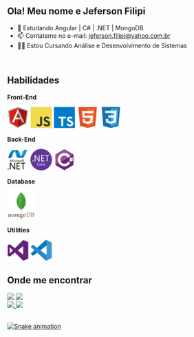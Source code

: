 ## Ola! Meu nome e Jeferson Filipi 

- 🌱 Estudando Angular | C# | .NET | MongoDB
- 📫 Contateme no e-mail: jeferson.filipi@yahoo.com.br
- 🧑‍💻 Estou Cursando Análise e Desenvolvimento de Sistemas

<br>
  
  ## Habilidades

**Front-End**

<code><img height="50" src="https://github.com/devicons/devicon/blob/master/icons/angularjs/angularjs-original.svg"></code>
<code><img height="50" src="https://github.com/devicons/devicon/blob/master/icons/javascript/javascript-original.svg"></code>
<code><img height="50" src="https://github.com/devicons/devicon/blob/master/icons/typescript/typescript-original.svg"></code>
<code><img height="50" src="https://raw.githubusercontent.com/devicons/devicon/master/icons/html5/html5-original.svg"></code>
<code><img height="50" src="https://raw.githubusercontent.com/devicons/devicon/master/icons/css3/css3-original.svg"></code>


**Back-End**

<code><img height="50" src="https://github.com/devicons/devicon/blob/master/icons/dot-net/dot-net-original-wordmark.svg"></code>
<code><img height="50" src="https://github.com/devicons/devicon/blob/master/icons/dotnetcore/dotnetcore-original.svg"></code>
<code><img height="50" src="https://github.com/devicons/devicon/blob/master/icons/csharp/csharp-original.svg"></code>


**Database**

<code><img height="65" src="https://github.com/devicons/devicon/blob/master/icons/mongodb/mongodb-original-wordmark.svg"></code>

  
 **Utilities**

<code><img height="50" src="https://github.com/devicons/devicon/blob/master/icons/visualstudio/visualstudio-plain.svg"/></code>
<code><img height="50" src="https://github.com/devicons/devicon/blob/master/icons/vscode/vscode-original.svg" /></code>


  ## Onde me encontrar
 
<div> 
  <a href="https://www.instagram.com/jefersonfilipi" target="_blank"><img src="https://img.shields.io/badge/-Instagram-%23E4405F?style=for-the-badge&logo=instagram&logoColor=white" target="_blank"></a>
 	<a href="https://www.linkedin.com/in/jeferson-filipi" target="_blank"><img src="https://img.shields.io/badge/-LinkedIn-%230077B5?style=for-the-badge&logo=linkedin&logoColor=white" target="_blank"></a> 
  
  <br/>
  
 <div>
  <a href="https://github.com/Jefersonjf">
  <img height="180em" src="https://github-readme-stats.vercel.app/api?username=Jefersonjf&show_icons=true&theme=dark&include_all_commits=true&count_private=true"/>
  <img height="180em" src="https://github-readme-stats.vercel.app/api/top-langs/?username=Jefersonjf&layout=compact&langs_count=7&theme=dark"/>
</div>

   <br/>
  
  ![Snake animation](https://github.com/Jefersonjf/Jefersonjf/blob/output/github-contribution-grid-snake.svg)
  
</div>
